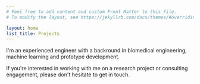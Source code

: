 ```yaml
---
# Feel free to add content and custom Front Matter to this file.
# To modify the layout, see https://jekyllrb.com/docs/themes/#overriding-theme-defaults

layout: home
list_title: Projects
---
```

I'm an experienced engineer with a backround in biomedical engineering, machine learning and prototype development. 

If you're interested in working with me on a research project or consulting engagement, please don't hesitate to get in touch. 